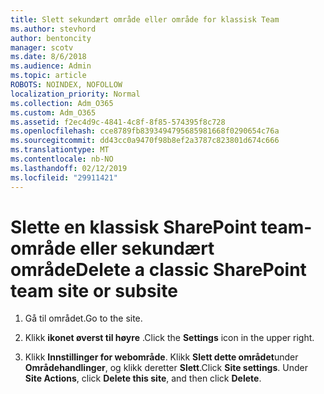 ```yaml
---
title: Slett sekundært område eller område for klassisk Team
ms.author: stevhord
author: bentoncity
manager: scotv
ms.date: 8/6/2018
ms.audience: Admin
ms.topic: article
ROBOTS: NOINDEX, NOFOLLOW
localization_priority: Normal
ms.collection: Adm_O365
ms.custom: Adm_O365
ms.assetid: f2ec4d9c-4841-4c8f-8f85-574395f8c728
ms.openlocfilehash: cce8789fb8393494795685981668f0290654c76a
ms.sourcegitcommit: dd43cc0a9470f98b8ef2a3787c823801d674c666
ms.translationtype: MT
ms.contentlocale: nb-NO
ms.lasthandoff: 02/12/2019
ms.locfileid: "29911421"
---
```

# <a name="delete-a-classic-sharepoint-team-site-or-subsite"></a><span data-ttu-id="f7f5d-102">Slette en klassisk SharePoint team-område eller sekundært område</span><span class="sxs-lookup"><span data-stu-id="f7f5d-102">Delete a classic SharePoint team site or subsite</span></span>

1. <span data-ttu-id="f7f5d-103">Gå til området.</span><span class="sxs-lookup"><span data-stu-id="f7f5d-103">Go to the site.</span></span>
    
2. <span data-ttu-id="f7f5d-104">Klikk **ikonet øverst til høyre** .</span><span class="sxs-lookup"><span data-stu-id="f7f5d-104">Click the **Settings** icon in the upper right.</span></span> 
    
3. <span data-ttu-id="f7f5d-p101">Klikk **Innstillinger for webområde**. Klikk **Slett dette området**under **Områdehandlinger**, og klikk deretter **Slett**.</span><span class="sxs-lookup"><span data-stu-id="f7f5d-p101">Click **Site settings**. Under **Site Actions**, click **Delete this site**, and then click **Delete**.</span></span>
    

